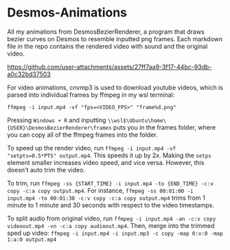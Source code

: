 # Desmos-Animations
All my animations from DesmosBezierRenderer, a program that draws bezier curves on Desmos to resemble inputted png frames. Each markdown file in the repo contains the rendered video with sound and the original video.

https://github.com/user-attachments/assets/27ff7aa9-3f17-44bc-93db-a0c32bd37503

 For video animations, cnvmp3 is used to download youtube videos, which is parsed into individual frames by ffmpeg in my wsl terminal:

`ffmpeg -i input.mp4 -vf "fps=<VIDEO_FPS>" "frame%d.png"` 


Pressing `Windows + R` and inputting `\\wsl$\Ubuntu\home\{USER}\DesmosBezierRenderer\frames` puts you in the frames folder, where you can copy all of the ffmpeg frames into the folder. 

To speed up the render video, run `ffmpeg -i input.mp4 -vf "setpts=0.5*PTS" output.mp4`. This speeds it up by 2x. Making the `setps` element smaller increases video speed, and vice versa. However, this doesn't auto trim the video.

To trim, run `ffmpeg -ss {START_TIME} -i input.mp4 -to {END_TIME} -c:v copy -c:a copy output.mp4`. For instance, `ffmpeg -ss 00:01:00 -i input.mp4 -to 00:01:30 -c:v copy -c:a copy output.mp4` trims from 1 minute to 1 minute and 30 seconds with respect to the video timestamps. 

To split audio from original video, run `ffmpeg -i input.mp4 -an -c:v copy videoout.mp4 -vn -c:a copy audioout.mp4`. Then, merge into the trimmed sped up video: `ffmpeg -i input.mp4 -i input.mp3 -c copy -map 0:v:0 -map 1:a:0 output.mp4`


